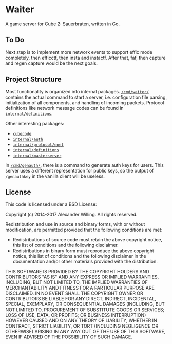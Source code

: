 # Waiter

A game server for Cube 2: Sauerbraten, written in Go.


## To Do

Next step is to implement more network events to support effic mode completely, then efficctf, then insta and instactf. After that, faf, then capture and regen capture would be the next goals.


## Project Structure

Most functionality is organized into internal packages. [`/cmd/waiter/`](/cmd/waiter/) contains the actual command to start a server, i.e. configuration file parsing, initialization of all components, and handling of incoming packets. Protocol definitions like network message codes can be found in [`internal/definitions`](/internal/definitions/).

Other interesting packages:

- [`cubecode`](cubecode)
- [`internal/auth`](internal/auth)
- [`internal/protocol/enet`](internal/protocol/enet)
- [`internal/definitions`](internal/definitions)
- [`internal/masterserver`](internal/masterserver)

In [`/cmd/genauth/`](/cmd/genauth/), there is a command to generate auth keys for users. This server uses a different representation for public keys, so the output of `/genauthkey` in the vanilla client will be useless.


## License

This code is licensed under a BSD License:

Copyright (c) 2014-2017 Alexander Willing. All rights reserved.

Redistribution and use in source and binary forms, with or without modification,
are permitted provided that the following conditions are met:

- Redistributions of source code must retain the above copyright notice, this list of conditions and the following disclaimer.
- Redistributions in binary form must reproduce the above copyright notice, this list of conditions and the following disclaimer in the documentation and/or other materials provided with the distribution.

THIS SOFTWARE IS PROVIDED BY THE COPYRIGHT HOLDERS AND CONTRIBUTORS "AS IS" AND ANY EXPRESS OR IMPLIED WARRANTIES, INCLUDING, BUT NOT LIMITED TO, THE IMPLIED WARRANTIES OF MERCHANTABILITY AND FITNESS FOR A PARTICULAR PURPOSE ARE DISCLAIMED. IN NO EVENT SHALL THE COPYRIGHT OWNER OR CONTRIBUTORS BE LIABLE FOR ANY DIRECT, INDIRECT, INCIDENTAL, SPECIAL, EXEMPLARY, OR CONSEQUENTIAL DAMAGES (INCLUDING, BUT NOT LIMITED TO, PROCUREMENT OF SUBSTITUTE GOODS OR SERVICES; LOSS OF USE, DATA, OR PROFITS; OR BUSINESS INTERRUPTION) HOWEVER CAUSED AND ON ANY THEORY OF LIABILITY, WHETHER IN CONTRACT, STRICT LIABILITY, OR TORT (INCLUDING NEGLIGENCE OR OTHERWISE) ARISING IN ANY WAY OUT OF THE USE OF THIS SOFTWARE, EVEN IF ADVISED OF THE POSSIBILITY OF SUCH DAMAGE.
